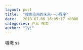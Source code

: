 ```yaml
---
layout: post
title:  "搜索应用的未来--小程序"
date:   2018-07-06 16:05:17 +0800
categories: 产品 搜索
author: "lyj"
---
```


嗷嗷
ss